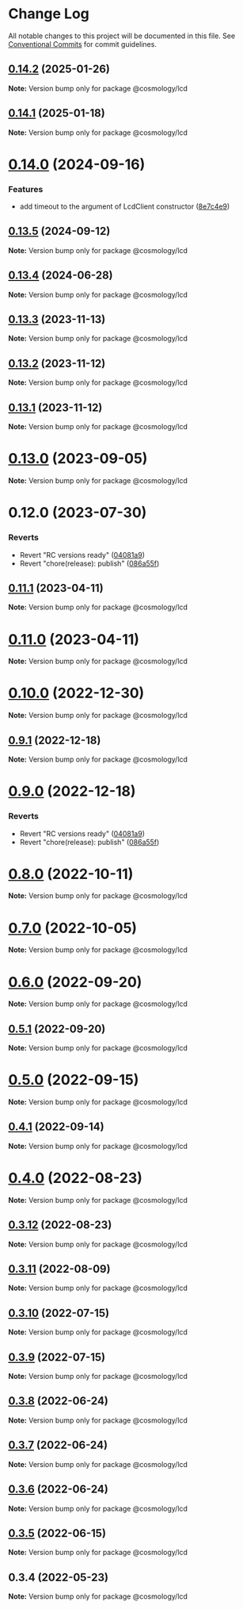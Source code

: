# Change Log

All notable changes to this project will be documented in this file.
See [Conventional Commits](https://conventionalcommits.org) for commit guidelines.

## [0.14.2](https://github.com/hyperweb-io/telescope/compare/@cosmology/lcd@0.14.1...@cosmology/lcd@0.14.2) (2025-01-26)

**Note:** Version bump only for package @cosmology/lcd

## [0.14.1](https://github.com/hyperweb-io/telescope/compare/@cosmology/lcd@0.14.0...@cosmology/lcd@0.14.1) (2025-01-18)

**Note:** Version bump only for package @cosmology/lcd

# [0.14.0](https://github.com/hyperweb-io/telescope/compare/@cosmology/lcd@0.13.5...@cosmology/lcd@0.14.0) (2024-09-16)

### Features

- add timeout to the argument of LcdClient constructor ([8e7c4e9](https://github.com/hyperweb-io/telescope/commit/8e7c4e92206b4931f8397c9810d582d85784ef4e))

## [0.13.5](https://github.com/hyperweb-io/telescope/compare/@cosmology/lcd@0.13.4...@cosmology/lcd@0.13.5) (2024-09-12)

**Note:** Version bump only for package @cosmology/lcd

## [0.13.4](https://github.com/hyperweb-io/telescope/compare/@cosmology/lcd@0.13.3...@cosmology/lcd@0.13.4) (2024-06-28)

**Note:** Version bump only for package @cosmology/lcd

## [0.13.3](https://github.com/hyperweb-io/telescope/compare/@cosmology/lcd@0.13.2...@cosmology/lcd@0.13.3) (2023-11-13)

**Note:** Version bump only for package @cosmology/lcd

## [0.13.2](https://github.com/hyperweb-io/telescope/compare/@cosmology/lcd@0.13.1...@cosmology/lcd@0.13.2) (2023-11-12)

**Note:** Version bump only for package @cosmology/lcd

## [0.13.1](https://github.com/hyperweb-io/telescope/compare/@cosmology/lcd@0.13.0...@cosmology/lcd@0.13.1) (2023-11-12)

**Note:** Version bump only for package @cosmology/lcd

# [0.13.0](https://github.com/hyperweb-io/telescope/compare/@cosmology/lcd@0.12.0...@cosmology/lcd@0.13.0) (2023-09-05)

**Note:** Version bump only for package @cosmology/lcd

# 0.12.0 (2023-07-30)

### Reverts

- Revert "RC versions ready" ([04081a9](https://github.com/hyperweb-io/telescope/commit/04081a9d1f80feb3ae664bce2d1364850b3daaca))
- Revert "chore(release): publish" ([086a55f](https://github.com/hyperweb-io/telescope/commit/086a55f14c5ca33ee70a0e2121406dd37eb643f1))

## [0.11.1](https://github.com/osmosis-labs/telescope/compare/@cosmology/lcd@0.11.0...@cosmology/lcd@0.11.1) (2023-04-11)

**Note:** Version bump only for package @cosmology/lcd

# [0.11.0](https://github.com/osmosis-labs/telescope/compare/@cosmology/lcd@0.10.0...@cosmology/lcd@0.11.0) (2023-04-11)

**Note:** Version bump only for package @cosmology/lcd

# [0.10.0](https://github.com/osmosis-labs/telescope/compare/@cosmology/lcd@0.9.1...@cosmology/lcd@0.10.0) (2022-12-30)

**Note:** Version bump only for package @cosmology/lcd

## [0.9.1](https://github.com/osmosis-labs/telescope/compare/@cosmology/lcd@0.9.0...@cosmology/lcd@0.9.1) (2022-12-18)

**Note:** Version bump only for package @cosmology/lcd

# [0.9.0](https://github.com/osmosis-labs/telescope/compare/@cosmology/lcd@0.80.0-rc.1...@cosmology/lcd@0.9.0) (2022-12-18)

### Reverts

- Revert "RC versions ready" ([04081a9](https://github.com/osmosis-labs/telescope/commit/04081a9d1f80feb3ae664bce2d1364850b3daaca))
- Revert "chore(release): publish" ([086a55f](https://github.com/osmosis-labs/telescope/commit/086a55f14c5ca33ee70a0e2121406dd37eb643f1))

# [0.8.0](https://github.com/osmosis-labs/telescope/compare/@cosmology/lcd@0.7.0...@cosmology/lcd@0.8.0) (2022-10-11)

**Note:** Version bump only for package @cosmology/lcd

# [0.7.0](https://github.com/osmosis-labs/telescope/compare/@cosmology/lcd@0.6.0...@cosmology/lcd@0.7.0) (2022-10-05)

**Note:** Version bump only for package @cosmology/lcd

# [0.6.0](https://github.com/osmosis-labs/telescope/compare/@cosmology/lcd@0.5.1...@cosmology/lcd@0.6.0) (2022-09-20)

**Note:** Version bump only for package @cosmology/lcd

## [0.5.1](https://github.com/osmosis-labs/telescope/compare/@cosmology/lcd@0.5.0...@cosmology/lcd@0.5.1) (2022-09-20)

**Note:** Version bump only for package @cosmology/lcd

# [0.5.0](https://github.com/osmosis-labs/telescope/compare/@cosmology/lcd@0.4.1...@cosmology/lcd@0.5.0) (2022-09-15)

**Note:** Version bump only for package @cosmology/lcd

## [0.4.1](https://github.com/osmosis-labs/telescope/compare/@cosmology/lcd@0.4.0...@cosmology/lcd@0.4.1) (2022-09-14)

**Note:** Version bump only for package @cosmology/lcd

# [0.4.0](https://github.com/osmosis-labs/telescope/compare/@cosmology/lcd@0.3.12...@cosmology/lcd@0.4.0) (2022-08-23)

**Note:** Version bump only for package @cosmology/lcd

## [0.3.12](https://github.com/osmosis-labs/telescope/compare/@cosmology/lcd@0.3.11...@cosmology/lcd@0.3.12) (2022-08-23)

**Note:** Version bump only for package @cosmology/lcd

## [0.3.11](https://github.com/osmosis-labs/telescope/compare/@cosmology/lcd@0.3.10...@cosmology/lcd@0.3.11) (2022-08-09)

**Note:** Version bump only for package @cosmology/lcd

## [0.3.10](https://github.com/osmosis-labs/telescope/compare/@cosmology/lcd@0.3.9...@cosmology/lcd@0.3.10) (2022-07-15)

**Note:** Version bump only for package @cosmology/lcd

## [0.3.9](https://github.com/osmosis-labs/telescope/compare/@cosmology/lcd@0.3.8...@cosmology/lcd@0.3.9) (2022-07-15)

**Note:** Version bump only for package @cosmology/lcd

## [0.3.8](https://github.com/osmosis-labs/telescope/compare/@cosmology/lcd@0.3.7...@cosmology/lcd@0.3.8) (2022-06-24)

**Note:** Version bump only for package @cosmology/lcd

## [0.3.7](https://github.com/osmosis-labs/telescope/compare/@cosmology/lcd@0.3.6...@cosmology/lcd@0.3.7) (2022-06-24)

**Note:** Version bump only for package @cosmology/lcd

## [0.3.6](https://github.com/osmosis-labs/telescope/compare/@cosmology/lcd@0.3.5...@cosmology/lcd@0.3.6) (2022-06-24)

**Note:** Version bump only for package @cosmology/lcd

## [0.3.5](https://github.com/osmosis-labs/telescope/compare/@cosmology/lcd@0.3.4...@cosmology/lcd@0.3.5) (2022-06-15)

**Note:** Version bump only for package @cosmology/lcd

## 0.3.4 (2022-05-23)

**Note:** Version bump only for package @cosmology/lcd
